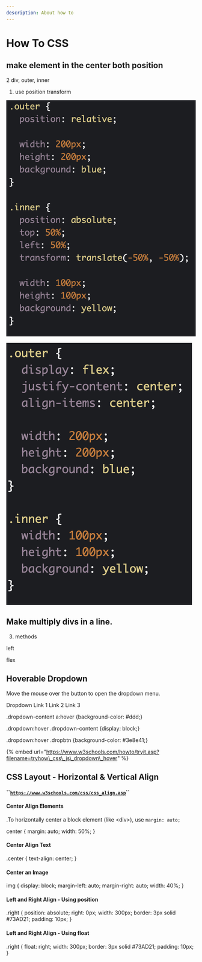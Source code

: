 ```yaml
---
description: About how to
---
```


# How To CSS

## make element in the center both position

2 div, outer, inner

1. use position transform

![&amp;lt;div class=&quot;outer&quot;&amp;gt;   &amp;lt;div class=&quot;inner&quot;&amp;gt;   &amp;lt;/div&amp;gt; &amp;lt;/div&amp;gt;](../.gitbook/assets/image%20%2833%29.png)

![](../.gitbook/assets/image%20%2837%29.png)

## Make multiply divs in a line.

3.  methods

left

flex



## Hoverable Dropdown

Move the mouse over the button to open the dropdown menu.

Dropdown  Link 1 Link 2 Link 3

.dropdown-content a:hover {background-color: \#ddd;}

.dropdown:hover .dropdown-content {display: block;}

.dropdown:hover .dropbtn {background-color: \#3e8e41;}

{% embed url="https://www.w3schools.com/howto/tryit.asp?filename=tryhow\_css\_js\_dropdown\_hover" %}



## CSS Layout - Horizontal & Vertical Align

#### \`\`[`https://www.w3schools.com/css/css_align.asp`](https://www.w3schools.com/css/css_align.asp)\`\`

#### Center Align Elements

.To horizontally center a block element \(like &lt;div&gt;\), use `margin: auto;`

center { margin: auto; width: 50%; }

#### Center Align Text

.center { text-align: center; }

#### Center an Image

img { display: block; margin-left: auto; margin-right: auto; width: 40%; }

#### Left and Right Align - Using position

.right { position: absolute; right: 0px; width: 300px; border: 3px solid \#73AD21; padding: 10px; }

#### Left and Right Align - Using float

.right { float: right; width: 300px; border: 3px solid \#73AD21; padding: 10px; }





